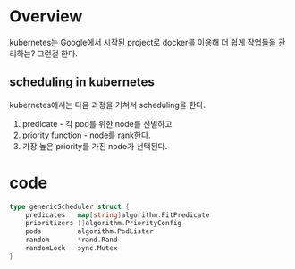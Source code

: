 # Overview
kubernetes는 Google에서 시작된 project로 docker를 이용해 더 쉽게 작업들을 관리하는? 그런걸 한다.

## scheduling in kubernetes
kubernetes에서는 다음 과정을 거쳐서 scheduling을 한다.

1. predicate - 각 pod를 위한 node를 선별하고
2. priority function - node를 rank한다.
3. 가장 높은 priority를 가진 node가 선택된다.

# code
``` go
type genericScheduler struct {
	predicates   map[string]algorithm.FitPredicate
	prioritizers []algorithm.PriorityConfig
	pods         algorithm.PodLister
	random       *rand.Rand
	randomLock   sync.Mutex
}
```
